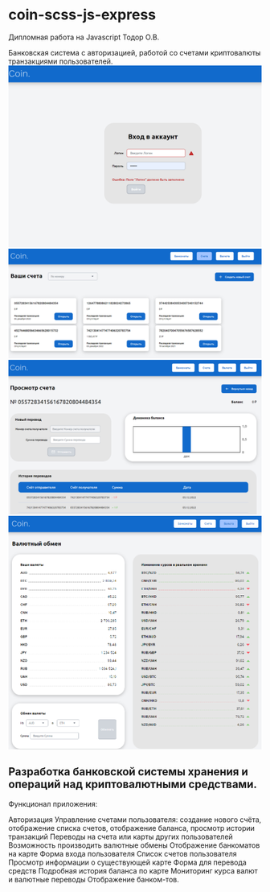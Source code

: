# coin-scss-js-express
Дипломная работа на Javascript Тодор О.В.

Банковская система с авторизацией, работой со счетами криптовалюты транзакциями пользователей.
![Login preview](./preview/login.png)
![Accounts preview](./preview/accounts.png)
![Account preview](./preview/account.png)
![Currency preview](./preview/currency.png)


## Разработка банковской системы хранения и операций над криптовалютными средствами. 


Функционал приложения:

Авторизация 
Управление счетами пользователя: создание нового счёта, отображение списка  счетов, отображение баланса, просмотр истории транзакций 
Переводы на счета или карты других пользователей 
Возможность производить валютные обмены 
Отображение банкоматов на карте 
Форма входа пользователя 
Список счетов пользователя 
Просмотр информации о существующей карте 
Форма для перевода средств 
Подробная история баланса по карте 
Мониторинг курса валют и валютные переводы 
Отображение банком-тов.
 





